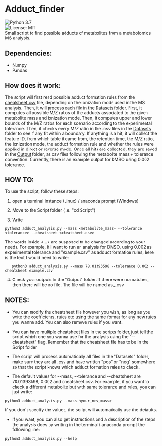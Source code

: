 # Adduct_finder
![Python 3.7](https://img.shields.io/badge/python-3.7%20%7C%203.8-brightgreen)  
![License: MIT](https://img.shields.io/badge/License-MIT-yellow.svg)  
Small script to find possible adducts of metabolites from a metabolomics MS analysis.  

## Dependencies:
- Numpy
- Pandas


## How does it work:
The script will first read possible adduct formation rules from the [cheatsheet.csv](./Script/cheatsheet.csv) file, depending on the ionization mode used in the MS analysis. Then, it will process each file in the [Datasets](Datasets) folder. First, it computes all possible M/Z ratios of the adducts associated to the given metabolite mass and ionization mode. Then, it computes upper and lower bounds of the M/Z ratios for each scenario according to the experimental tolerance. Then, it checks every M/Z ratio in the .csv files in the [Datasets](Datasets) folder to see if any fit within a boundary. If anything is a hit, it will collect the feature ID, from which table it came from, the retention time, the M/Z ratio, the ionization mode, the adduct formation rule and whether the rules were applied in direct or reverse mode. Once all hits are collected, they are saved in the [Output](Output) folder, as csv files following the metabolite mass + tolerance convention. Currently, there is an example output for DMSO using 0.002 tolerance.


## HOW TO:

To use the script, follow these steps:  

1. open a terminal instance (Linux) / anaconda prompt (Windows)   

2. Move to the Script folder (i.e. "cd Script")  

3. Write
``` 
python3 adduct_analysis.py --mass <metabolite_mass> --tolerance <tolerance> --cheatsheet <cheatsheet.csv>
```
   The words inside <...> are supposed to be changed according to your needs.
   For example, if I want to run an analysis for DMSO, using 0.002 as experimental tolerance and "example.csv" as
   adduct formation rules, here is the text I would need to write:
```
   python3 adduct_analysis.py --mass 78.01393598 --tolerance 0.002 --cheatsheet example.csv  
```
4. Check your outputs in the "Output" folder. If there were no matches, then there will be no file. The file will
   be named as <mass>_<tolerance>.csv

## NOTES:

- You can modify the cheatsheet file however you wish, as long as you write the coefficients, rules etc using the
same format for any new rules you wanna add. You can also remove rules if you want.  

- You can have multiple cheatsheet files in the scripts folder, just tell the script which one you wanna use for the
analysis using the "--cheatsheet" flag. Remember that the cheatsheet file has to be in the Script folder  

- The script will process automatically all files in the "Datasets" folder, make sure they are all .csv and have written
"pos" or "neg" somewhere so that the script knows which adduct formation rules to check.  

- The default values for --mass, --tolerance and --cheatsheet are 78.01393598, 0.002 and cheatsheet.csv. For example,
if you want to check a different metabolite but with same tolerance and rules, you can just write:  
```
python3 adduct_analysis.py --mass <your_new_mass>
```
If you don't specify the values, the script will automatically use the defaults.  

- If you want, you can also get instructions and a description of the steps the analysis does by writing in the terminal /
anaconda prompt the following line:
```
python3 adduct_analysis.py --help
```







